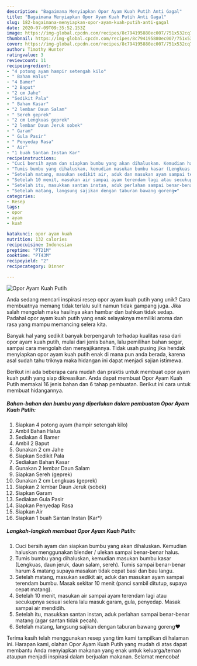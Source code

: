 ```yaml
---
description: "Bagaimana Menyiapkan Opor Ayam Kuah Putih Anti Gagal"
title: "Bagaimana Menyiapkan Opor Ayam Kuah Putih Anti Gagal"
slug: 182-bagaimana-menyiapkan-opor-ayam-kuah-putih-anti-gagal
date: 2020-07-09T09:35:52.153Z
image: https://img-global.cpcdn.com/recipes/8c794195880ec007/751x532cq70/opor-ayam-kuah-putih-foto-resep-utama.jpg
thumbnail: https://img-global.cpcdn.com/recipes/8c794195880ec007/751x532cq70/opor-ayam-kuah-putih-foto-resep-utama.jpg
cover: https://img-global.cpcdn.com/recipes/8c794195880ec007/751x532cq70/opor-ayam-kuah-putih-foto-resep-utama.jpg
author: Timothy Hunter
ratingvalue: 3
reviewcount: 11
recipeingredient:
- "4 potong ayam hampir setengah kilo"
- " Bahan Halus"
- "4 Bamer"
- "2 Baput"
- "2 cm Jahe"
- "Sedikit Pala"
- " Bahan Kasar"
- "2 lembar Daun Salam"
- " Sereh geprek"
- "2 cm Lengkuas geprek"
- "2 lembar Daun Jeruk sobek"
- " Garam"
- " Gula Pasir"
- " Penyedap Rasa"
- " Air"
- "1 buah Santan Instan Kar"
recipeinstructions:
- "Cuci bersih ayam dan siapkan bumbu yang akan dihaluskan. Kemudian haluskan menggunakan blender / ulekan sampai benar-benar halus."
- "Tumis bumbu yang dihaluskan, kemudian masukan bumbu kasar (Lengkuas, daun jeruk, daun salam, sereh). Tumis sampai benar-benar harum &amp; matang supaya masakan tidak cepat basi dan bau langu."
- "Setelah matang, masukan sedikit air, aduk dan masukan ayam sampai terendam bumbu. Masak sekitar 10 menit (panci sambil ditutup, supaya cepat matang)."
- "Setelah 10 menit, masukan air sampai ayam terendam lagi atau secukupnya sesuai selera lalu masuk garam, gula, penyedap. Masak sampai air mendidih."
- "Setelah itu, masukkan santan instan, aduk perlahan sampai benar-benar matang (agar santan tidak pecah)."
- "Setelah matang, langsung sajikan dengan taburan bawang goreng❤️"
categories:
- Resep
tags:
- opor
- ayam
- kuah

katakunci: opor ayam kuah 
nutrition: 132 calories
recipecuisine: Indonesian
preptime: "PT21M"
cooktime: "PT43M"
recipeyield: "2"
recipecategory: Dinner

---
```



![Opor Ayam Kuah Putih](https://img-global.cpcdn.com/recipes/8c794195880ec007/751x532cq70/opor-ayam-kuah-putih-foto-resep-utama.jpg)

Anda sedang mencari inspirasi resep opor ayam kuah putih yang unik? Cara membuatnya memang tidak terlalu sulit namun tidak gampang juga. Jika salah mengolah maka hasilnya akan hambar dan bahkan tidak sedap. Padahal opor ayam kuah putih yang enak selayaknya memiliki aroma dan rasa yang mampu memancing selera kita.

Banyak hal yang sedikit banyak berpengaruh terhadap kualitas rasa dari opor ayam kuah putih, mulai dari jenis bahan, lalu pemilihan bahan segar, sampai cara mengolah dan menyajikannya. Tidak usah pusing jika hendak menyiapkan opor ayam kuah putih enak di mana pun anda berada, karena asal sudah tahu triknya maka hidangan ini dapat menjadi sajian istimewa.




Berikut ini ada beberapa cara mudah dan praktis untuk membuat opor ayam kuah putih yang siap dikreasikan. Anda dapat membuat Opor Ayam Kuah Putih memakai 16 jenis bahan dan 6 tahap pembuatan. Berikut ini cara untuk membuat hidangannya.

<!--inarticleads1-->

##### Bahan-bahan dan bumbu yang diperlukan dalam pembuatan Opor Ayam Kuah Putih:

1. Siapkan 4 potong ayam (hampir setengah kilo)
1. Ambil  Bahan Halus
1. Sediakan 4 Bamer
1. Ambil 2 Baput
1. Gunakan 2 cm Jahe
1. Siapkan Sedikit Pala
1. Sediakan  Bahan Kasar
1. Gunakan 2 lembar Daun Salam
1. Siapkan  Sereh (geprek)
1. Gunakan 2 cm Lengkuas (geprek)
1. Siapkan 2 lembar Daun Jeruk (sobek)
1. Siapkan  Garam
1. Sediakan  Gula Pasir
1. Siapkan  Penyedap Rasa
1. Siapkan  Air
1. Siapkan 1 buah Santan Instan (Kar*)




<!--inarticleads2-->

##### Langkah-langkah membuat Opor Ayam Kuah Putih:

1. Cuci bersih ayam dan siapkan bumbu yang akan dihaluskan. Kemudian haluskan menggunakan blender / ulekan sampai benar-benar halus.
1. Tumis bumbu yang dihaluskan, kemudian masukan bumbu kasar (Lengkuas, daun jeruk, daun salam, sereh). Tumis sampai benar-benar harum &amp; matang supaya masakan tidak cepat basi dan bau langu.
1. Setelah matang, masukan sedikit air, aduk dan masukan ayam sampai terendam bumbu. Masak sekitar 10 menit (panci sambil ditutup, supaya cepat matang).
1. Setelah 10 menit, masukan air sampai ayam terendam lagi atau secukupnya sesuai selera lalu masuk garam, gula, penyedap. Masak sampai air mendidih.
1. Setelah itu, masukkan santan instan, aduk perlahan sampai benar-benar matang (agar santan tidak pecah).
1. Setelah matang, langsung sajikan dengan taburan bawang goreng❤️




Terima kasih telah menggunakan resep yang tim kami tampilkan di halaman ini. Harapan kami, olahan Opor Ayam Kuah Putih yang mudah di atas dapat membantu Anda menyiapkan makanan yang enak untuk keluarga/teman ataupun menjadi inspirasi dalam berjualan makanan. Selamat mencoba!
